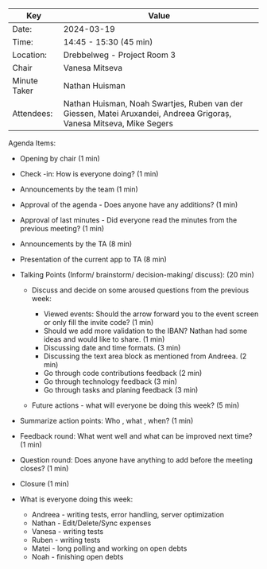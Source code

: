 | Key          | Value                                                                                                                |
| ------------ |----------------------------------------------------------------------------------------------------------------------|
| Date:        | 2024-03-19                                                                                                           |
| Time:        | 14:45 - 15:30 (45 min)                                                                                               |
| Location:    | Drebbelweg - Project Room 3                                                                                          |
| Chair        | Vanesa Mitseva                                                                                                       |
| Minute Taker | Nathan Huisman                                                                                       |
| Attendees:   | Nathan Huisman, Noah Swartjes, Ruben van der Giessen, Matei Aruxandei, Andreea Grigoraș, Vanesa Mitseva, Mike Segers |

Agenda Items:
- Opening by chair (1 min)
- Check -in: How is everyone doing? (1 min)
- Announcements by the team (1 min)
- Approval of the agenda - Does anyone have any additions? (1 min)
- Approval of last minutes - Did everyone read the minutes from the previous meeting? (1 min)
- Announcements by the TA (8 min)
- Presentation of the current app to TA (8 min)
- Talking Points (Inform/ brainstorm/ decision-making/ discuss): (20 min)

  - Discuss and decide on some aroused questions from the previous week:

    - Viewed events: Should the arrow forward you to the event screen or only fill the invite code? (1 min)
    - Should we add more validation to the IBAN? Nathan had some ideas and would like to share. (1 min)
    - Discussing date and time formats. (3 min)
    - Discussing the text area block as mentioned from Andreea. (2 min)
    - Go through code contributions feedback (2 min)
    - Go through technology feedback (3 min)
    - Go through tasks and planing feedback (3 min)
  - Future actions - what will everyone be doing this week? (5 min)
- Summarize action points: Who , what , when? (1 min)
- Feedback round: What went well and what can be improved next time? (1 min)
- Question round: Does anyone have anything to add before the meeting closes? (1 min)
- Closure (1 min)
- What is everyone doing this week:

  - Andreea - writing tests, error handling, server optimization
  - Nathan - Edit/Delete/Sync expenses
  - Vanesa - writing tests
  - Ruben - writing tests
  - Matei - long polling and working on open debts
  - Noah - finishing open debts